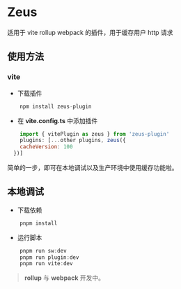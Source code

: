 # Zeus

适用于 vite rollup webpack 的插件，用于缓存用户 http 请求
## 使用方法

### vite

* 下载插件
```javascript
    npm install zeus-plugin
```
* 在 **vite.config.ts** 中添加插件
```javascript
    import { vitePlugin as zeus } from 'zeus-plugin'
    plugins: [...other plugins, zeus({
    cacheVersion: 100
  })]
```

简单的一步，即可在本地调试以及生产环境中使用缓存功能啦。

## 本地调试

* 下载依赖
```javascript
    pnpm install
```
* 运行脚本
```javascript
    pnpm run sw:dev
    pnpm run plugin:dev
    pnpm run vite:dev
```

> **rollup** 与 **webpack** 开发中。